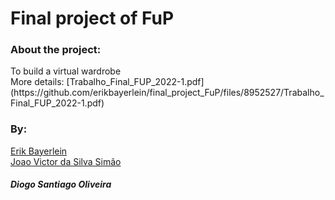 <h1>Final project of FuP </h1>


<h3>About the project: </h3>
To build a virtual wardrobe
<br>
More details:
[Trabalho_Final_FUP_2022-1.pdf](https://github.com/erikbayerlein/final_project_FuP/files/8952527/Trabalho_Final_FUP_2022-1.pdf)

<h3>By:</h3>
<a href="https://github.com/joaosiwao">Erik Bayerlein</a>
<br>
<a href="https://github.com/joaosiwao">Joao Victor da Silva Simão</a>
<br>
<h5>Diogo Santiago Oliveira</h5>
